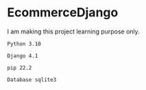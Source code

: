 # EcommerceDjango

I am making this project learning purpose only.

````
Python 3.10
````
````
Django 4.1
````
````
pip 22.2
````
````
Database sqlite3
````
